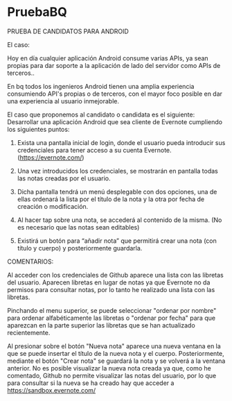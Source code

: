 # PruebaBQ
PRUEBA DE CANDIDATOS PARA ANDROID

El caso:

Hoy en día cualquier aplicación Android consume varias APIs, ya sean propias para dar soporte a la aplicación de lado del servidor como APIs de terceros..

En bq todos los ingenieros Android tienen una amplia experiencia consumiendo API's propias o de terceros, con el mayor foco posible en dar una experiencia al usuario inmejorable.

El caso que proponemos al candidato o candidata es el siguiente:
Desarrollar una aplicación Android que sea cliente de Evernote cumpliendo los siguientes puntos:

1. Exista una pantalla inicial de login, donde el usuario pueda introducir sus credenciales para tener acceso a su cuenta Evernote. (https://evernote.com/)

2. Una vez introducidos los credenciales, se mostrarán en pantalla todas las notas creadas por el usuario.

3. Dicha pantalla tendrá un menú desplegable con dos opciones, una de ellas ordenará la lista por el título de la nota y la otra por fecha de creación o modificación.

4. Al hacer tap sobre una nota, se accederá al contenido de la misma. (No es necesario que las notas sean editables)

5. Existirá un botón para “añadir nota” que permitirá crear una nota (con título y cuerpo) y posteriormente guardarla.


COMENTARIOS:

Al acceder con los credenciales de Github aparece una lista con las libretas del usuario. Aparecen libretas en lugar de notas ya que Evernote no da permisos para consultar notas, por lo tanto he realizado una lista con las libretas. 

Pinchando el menu superior, se puede seleccionar "ordenar por nombre" para ordenar alfabéticamente las libretas o "ordenar por fecha" para que aparezcan en la parte superior las libretas que se han actualizado recientemente.

Al presionar sobre el botón "Nueva nota" aparece una nueva ventana en la que se puede insertar el título de la nueva nota y el cuerpo. Posteriormente, mediante el botón "Crear nota" se guardará la nota y se volverá a la ventana anterior. No es posible visualizar la nueva nota creada ya que, como he comentado, Github no permite visualizar las notas del usuario, por lo que para consultar si la nueva se ha creado hay que acceder a https://sandbox.evernote.com/
